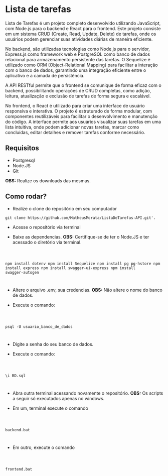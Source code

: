 # Lista de tarefas
<p>Lista de Tarefas é um projeto completo desenvolvido utilizando JavaScript, com Node.js para o backend e React para o frontend. Este projeto consiste em um sistema CRUD (Create, Read, Update, Delete) de tarefas, onde os usuários podem gerenciar suas atividades diárias de maneira eficiente.

No backend, são utilizadas tecnologias como Node.js para o servidor, Express.js como framework web e PostgreSQL como banco de dados relacional para armazenamento persistente das tarefas. O Sequelize é utilizado como ORM (Object-Relational Mapping) para facilitar a interação com o banco de dados, garantindo uma integração eficiente entre o aplicativo e a camada de persistência.

A API RESTful permite que o frontend se comunique de forma eficaz com o backend, possibilitando operações de CRUD completas, como adição, leitura, atualização e exclusão de tarefas de forma segura e escalável.

No frontend, o React é utilizado para criar uma interface de usuário responsiva e interativa. O projeto é estruturado de forma modular, com componentes reutilizáveis para facilitar o desenvolvimento e manutenção do código. A interface permite aos usuários visualizar suas tarefas em uma lista intuitiva, onde podem adicionar novas tarefas, marcar como concluídas, editar detalhes e remover tarefas conforme necessário.</p>

## Requisitos 

- Postgresql
- Node.JS
- Git

<b>OBS:</b> Realize os downloads das mesmas.

## Como rodar?

- Realize o clone do repositório em seu computador


```
git clone https://github.com/MatheusMorata/ListaDeTarefas-API.git'.
```


- Acesse o repositório via terminal

- Baixe as dependencias. <b>OBS:</b> Certifique-se de ter o Node.JS e ter acessado o diretório via terminal.

<code>

npm install dotenv
npm install Sequelize
npm install pg pg-hstore
npm install express
npm install swagger-ui-express
npm install swagger-autogen

</code>

- Altere o arquivo .env, sua credencias. <b>OBS:</b> Não altere o nome do banco de dados.

- Execute o comando:

<code>

psql -U usuario_banco_de_dados

</code>

- Digite a senha do seu banco de dados.

- Execute o comando:

<code>

\i BD.sql

</code>

- Abra outra terminal acessando novamente o repositório. <b>OBS:</b> Os scripts a seguir só executados apenas no windows.

- Em um, terminal execute o comando

<code>

backend.bat

</code>

- Em outro, execute o comando

<code>

frontend.bat

</code>


